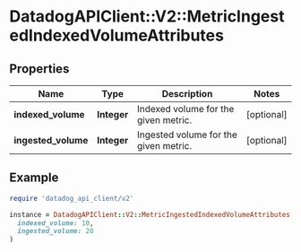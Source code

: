 # DatadogAPIClient::V2::MetricIngestedIndexedVolumeAttributes

## Properties

| Name | Type | Description | Notes |
| ---- | ---- | ----------- | ----- |
| **indexed_volume** | **Integer** | Indexed volume for the given metric. | [optional] |
| **ingested_volume** | **Integer** | Ingested volume for the given metric. | [optional] |

## Example

```ruby
require 'datadog_api_client/v2'

instance = DatadogAPIClient::V2::MetricIngestedIndexedVolumeAttributes.new(
  indexed_volume: 10,
  ingested_volume: 20
)
```

